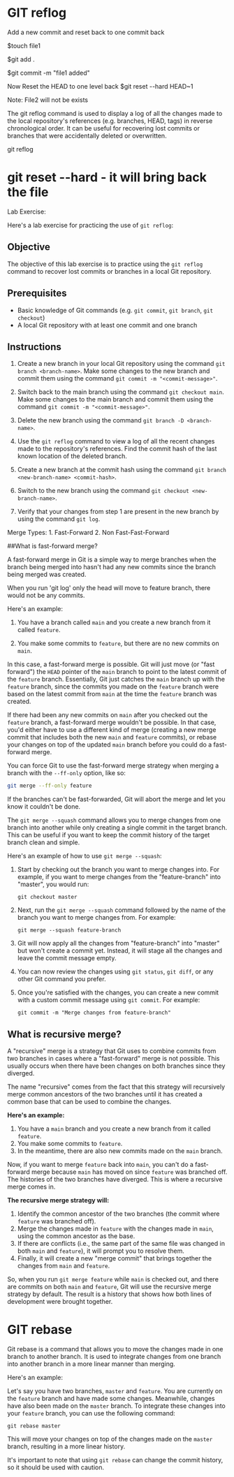 # GIT reflog


Add a new commit and reset back to one commit back

 $touch file1

 
 $git add .
 
 
 $git commit -m "file1 added"


Now Reset the HEAD to one level back
  $git reset --hard HEAD~1

Note: File2 will not be exists


The git reflog command is used to display a log of all the changes made to the local repository's references 
(e.g. branches, HEAD, tags) in reverse chronological order. 
It can be useful for recovering lost commits or branches that were accidentally deleted or overwritten.



git reflog
# git reset --hard <hash> - it will bring back the file


Lab Exercise:

Here's a lab exercise for practicing the use of `git reflog`:

## Objective
The objective of this lab exercise is to practice using the `git reflog` command to recover lost commits or branches in a local Git repository.

## Prerequisites
- Basic knowledge of Git commands (e.g. `git commit`, `git branch`, `git checkout`)
- A local Git repository with at least one commit and one branch

## Instructions
1. Create a new branch in your local Git repository using the command `git branch <branch-name>`. Make some changes to the new branch and commit them using the command `git commit -m "<commit-message>"`.

2. Switch back to the main branch using the command `git checkout main`. Make some changes to the main branch and commit them using the command `git commit -m "<commit-message>"`.

3. Delete the new branch using the command `git branch -D <branch-name>`.

4. Use the `git reflog` command to view a log of all the recent changes made to the repository's references. Find the commit hash of the last known location of the deleted branch.

5. Create a new branch at the commit hash using the command `git branch <new-branch-name> <commit-hash>`.

6. Switch to the new branch using the command `git checkout <new-branch-name>`.

7. Verify that your changes from step 1 are present in the new branch by using the command `git log`.



Merge Types:
	1. Fast-Forward
	2. Non Fast-Fast-Forward
	

##What is fast-forward merge?

A fast-forward merge in Git is a simple way to merge branches when the branch being merged into hasn't had any new commits since the branch being merged was created. 

When you run 'git log' only the head will move to feature branch, there would not be any commits.


Here's an example:

1. You have a branch called `main` and you create a new branch from it called `feature`.

2. You make some commits to `feature`, but there are no new commits on `main`.

In this case, a fast-forward merge is possible. Git will just move (or "fast forward") the `HEAD` pointer of the `main` branch to point to the latest commit of the `feature` branch. Essentially, Git just catches the `main` branch up with the `feature` branch, since the commits you made on the `feature` branch were based on the latest commit from `main` at the time the `feature` branch was created.

If there had been any new commits on `main` after you checked out the `feature` branch, a fast-forward merge wouldn't be possible. In that case, you'd either have to use a different kind of merge (creating a new merge commit that includes both the new `main` and `feature` commits), or rebase your changes on top of the updated `main` branch before you could do a fast-forward merge. 

You can force Git to use the fast-forward merge strategy when merging a branch with the `--ff-only` option, like so:

```bash
git merge --ff-only feature
```


If the branches can't be fast-forwarded, Git will abort the merge and let you know it couldn't be done.



The `git merge --squash` command allows you to merge changes from one branch into another while only creating a single commit in the target branch. This can be useful if you want to keep the commit history of the target branch clean and simple.

Here's an example of how to use `git merge --squash`:

1. Start by checking out the branch you want to merge changes into. For example, if you want to merge changes from the "feature-branch" into "master", you would run:
   ```
   git checkout master
   ```

2. Next, run the `git merge --squash` command followed by the name of the branch you want to merge changes from. For example:
   ```
   git merge --squash feature-branch
   ```

3. Git will now apply all the changes from "feature-branch" into "master" but won't create a commit yet. Instead, it will stage all the changes and leave the commit message empty.

4. You can now review the changes using `git status`, `git diff`, or any other Git command you prefer.

5. Once you're satisfied with the changes, you can create a new commit with a custom commit message using `git commit`. For example:
   ```
   git commit -m "Merge changes from feature-branch"
   ```



## What is recursive merge?


A "recursive" merge is a strategy that Git uses to combine commits from two branches in cases where a "fast-forward" merge is not possible. This usually occurs when there have been changes on both branches since they diverged.

The name "recursive" comes from the fact that this strategy will recursively merge common ancestors of the two branches until it has created a common base that can be used to combine the changes.

**Here's an example:**

1. You have a `main` branch and you create a new branch from it called `feature`.
2. You make some commits to `feature`.
3. In the meantime, there are also new commits made on the `main` branch.

Now, if you want to merge `feature` back into `main`, you can't do a fast-forward merge because `main` has moved on since `feature` was branched off. The histories of the two branches have diverged. This is where a recursive merge comes in.

**The recursive merge strategy will:**

1. Identify the common ancestor of the two branches (the commit where `feature` was branched off).
2. Merge the changes made in `feature` with the changes made in `main`, using the common ancestor as the base.
3. If there are conflicts (i.e., the same part of the same file was changed in both `main` and `feature`), it will prompt you to resolve them.
4. Finally, it will create a new "merge commit" that brings together the changes from `main` and `feature`.

So, when you run `git merge feature` while `main` is checked out, and there are commits on both `main` and `feature`, Git will use the recursive merge strategy by default. The result is a history that shows how both lines of development were brought together.

# GIT rebase
Git rebase is a command that allows you to move the changes made in one branch to another branch. It is used to integrate changes from one branch into another branch in a more linear manner than merging.

Here's an example:

Let's say you have two branches, `master` and `feature`. You are currently on the `feature` branch and have made some changes. Meanwhile, changes have also been made on the `master` branch. To integrate these changes into your `feature` branch, you can use the following command:

```
git rebase master
```

This will move your changes on top of the changes made on the `master` branch, resulting in a more linear history.

It's important to note that using `git rebase` can change the commit history, so it should be used with caution.
